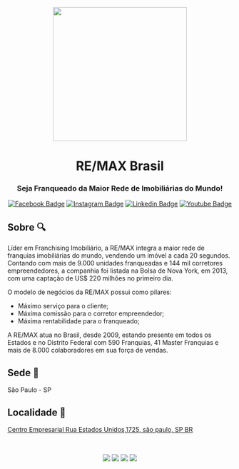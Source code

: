 
 <p align="center">
  <img align="center" src="https://remax.com.br/Sites/remaxbrazil/regionalweb/Images/1-mundo.svg" width="300" height="300">
 <p>
 
 <h1 align="center">RE/MAX Brasil</h1> 
 <h3 align="center">Seja Franqueado da Maior Rede de Imobiliárias do Mundo!</h3>
 <div align="center">

[![Facebook Badge](https://img.shields.io/badge/-Facebook-blue?style=flat-square&logo=Facebook&logoColor=white&link=https://www.facebook.com/remaxbr/)](https://www.facebook.com/remaxbr/)
[![Instagram Badge](https://img.shields.io/badge/-Instagram-purple?style=flat-square&logo=Instagram&logoColor=white&link=https://www.instagram.com/remaxbr/)](https://www.instagram.com/remaxbr/)
[![Linkedin Badge](https://img.shields.io/badge/-LinkedIn-blue?style=flat-square&logo=Linkedin&logoColor=white&link=https://www.linkedin.com/company/remax-brasil/)](https://www.linkedin.com/company/remax-brasil/)
[![Youtube Badge](https://img.shields.io/badge/-Youtube-red?style=flat-square&logo=Youtube&logoColor=white&link=https://www.youtube.com/@remaxbrasil)](https://www.youtube.com/@remaxbrasil)


</div>
 
## Sobre 🔍 

Líder em Franchising Imobiliário, a RE/MAX integra a maior rede de franquias imobiliárias do mundo, vendendo um imóvel a cada 20 segundos. Contando com mais de 9.000 unidades franqueadas e 144 mil corretores empreendedores, a companhia foi listada na Bolsa de Nova York, em 2013, com uma captação de US$ 220 milhões no primeiro dia.

O modelo de negócios da RE/MAX possui como pilares: 
- Máximo serviço para o cliente;
- Máxima comissão para o corretor empreendedor;
- Máxima rentabilidade para o franqueado;

A RE/MAX atua no Brasil, desde 2009, estando presente em todos os Estados e no Distrito Federal com 590 Franquias, 41 Master Franquias e mais de 8.000 colaboradores em sua força de vendas.

## Sede 🏢
São Paulo - SP

## Localidade 📌
<a href="https://www.bing.com/maps?where=Rua%20Estados%20Unidos%2C1725%2C%20s%C3%A3o%20paulo%2C%20SP%2C%20BR">Centro Empresarial Rua Estados Unidos,1725, são paulo, SP BR</a>

<br />
<p align="center">
  <img align="center" src="https://sejaremax.com.br/img/premios-inicio/excelencia-2022.png">
  <img align="center" src="https://sejaremax.com.br/img/premios-inicio/melhores-franquias-2021.png">
  <img align="center" src="https://sejaremax.com.br/img/premios-inicio/melhores-franquias-2017-2018-2020.png">
  <img align="center" src="https://sejaremax.com.br/img/premios-inicio/excelencia-2014-2020.png">
 <p>



<!--

**Here are some ideas to get you started:**


🙋‍♀️ A short introduction - what is your organization all about?
🌈 Contribution guidelines - how can the community get involved?
👩‍💻 Useful resources - where can the community find your docs? Is there anything else the community should know?
🍿 Fun facts - what does your team eat for breakfast?
🧙 Remember, you can do mighty things with the power of [Markdown](https://docs.github.com/github/writing-on-github/getting-started-with-writing-and-formatting-on-github/basic-writing-and-formatting-syntax)
-->
